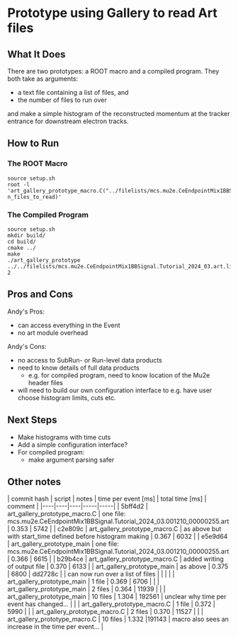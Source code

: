 # Prototype using Gallery to read Art files

## What It Does
There are two prototypes: a ROOT macro and a compiled program. They both take as arguments:
 * a text file containing a list of files, and
 * the number of files to run over

and make a simple histogram of the reconstructed momentum at the tracker entrance for downstream electron tracks.

## How to Run

### The ROOT Macro
```
source setup.sh
root -l 'art_gallery_prototype_macro.C("../filelists/mcs.mu2e.CeEndpointMix1BBSignal.Tutorial_2024_03.art.list", n_files_to_read)'
```

### The Compiled Program
```
source setup.sh
mkdir build/
cd build/
cmake ../
make
./art_gallery_prototype ../../filelists/mcs.mu2e.CeEndpointMix1BBSignal.Tutorial_2024_03.art.list 2
```

## Pros and Cons

Andy's Pros:
 * can access everything in the Event
 * no art module overhead

Andy's Cons:
 * no access to SubRun- or Run-level data products
 * need to know details of full data products
   * e.g. for compiled program, need to know location of the Mu2e header files
 * will need to build our own configuration interface to e.g. have user choose histogram limits, cuts etc.

## Next Steps
* Make histograms with time cuts
* Add a simple configuration interface?
* For compiled program:
  * make argument parsing safer

## Other notes

| commit hash | script | notes | time per event [ms] | total time [ms] | comment |
|----|----|----|-----|-----|
| 5bff4d2 | art_gallery_prototype_macro.C | one file: mcs.mu2e.CeEndpointMix1BBSignal.Tutorial_2024_03.001210_00000255.art | 0.353 | 5742 |
| c2e809c | art_gallery_prototype_macro.C | as above but with start_time defined before histogram making | 0.367 | 6032 |
| e5e9d64 | art_gallery_prototype_main | one file: mcs.mu2e.CeEndpointMix1BBSignal.Tutorial_2024_03.001210_00000255.art | 0.366 | 6615 |
| b29b4ce | art_gallery_prototype_macro.C | added writing of output file | 0.370 | 6133
|  | art_gallery_prototype_main | as above | 0.375 | 6800
| dd2728c |  | can now run over a list of files | | |
|   | art_gallery_prototype_main | 1 file | 0.369 | 6706 |
|   | art_gallery_prototype_main | 2 files | 0.364 | 11939 |
|   | art_gallery_prototype_main | 10 files | 1.304 | 192561 | unclear why time per event has changed... |
|   | art_gallery_prototype_macro.C | 1 file | 0.372 | 5990 |
|   | art_gallery_prototype_macro.C | 2 files | 0.370 | 11527 |
|   | art_gallery_prototype_macro.C | 10 files | 1.332 |191143  | macro also sees an increase in the time per event... |

